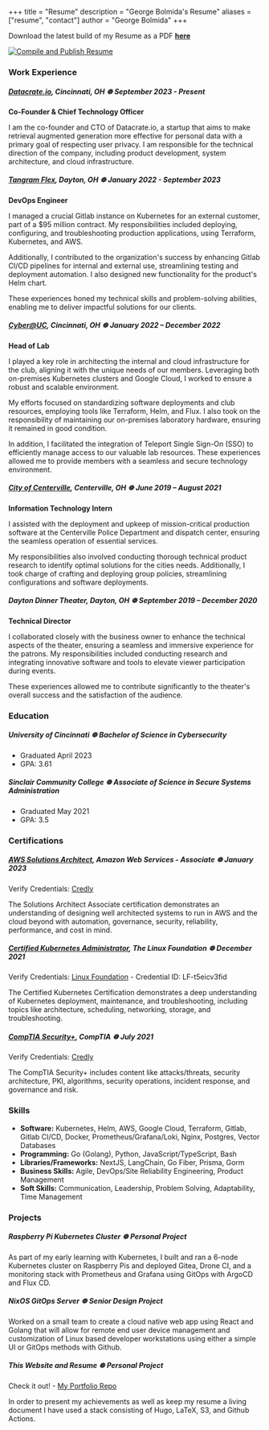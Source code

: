 +++
title = "Resume"
description = "George Bolmida's Resume"
aliases = ["resume", "contact"]
author = "George Bolmida"
+++

Download the latest build of my Resume as a PDF [**here**](https://george-bolmida-resume.s3.us-east-2.amazonaws.com/george-bolmida-resume.pdf)

[![Compile and Publish Resume](https://github.com/g-bolmida/georgebolmida.com/actions/workflows/main.yml/badge.svg)](https://github.com/g-bolmida/georgebolmida.com/actions/workflows/main.yml)

### Work Experience

##### [Datacrate.io](https://www.datacrate.io/), Cincinnati, OH ☸ September 2023 - Present

**Co-Founder & Chief Technology Officer**

I am the co-founder and CTO of Datacrate.io, a startup that aims to make retrieval augmented generation more effective for personal data with a primary goal of respecting user privacy. I am responsible for the technical direction of the company, including product development, system architecture, and cloud infrastructure.

##### [Tangram Flex](https://tangramflex.com/), Dayton, OH ☸ January 2022 - September 2023

**DevOps Engineer**

I managed a crucial Gitlab instance on Kubernetes for an external customer, part of a $95 million contract. My responsibilities included deploying, configuring, and troubleshooting production applications, using Terraform, Kubernetes, and AWS.

Additionally, I contributed to the organization's success by enhancing Gitlab CI/CD pipelines for internal and external use, streamlining testing and deployment automation. I also designed new functionality for the product's Helm chart.

These experiences honed my technical skills and problem-solving abilities, enabling me to deliver impactful solutions for our clients.

##### [Cyber@UC](https://www.cyberatuc.org/), Cincinnati, OH ☸ January 2022 – December 2022

**Head of Lab**

I played a key role in architecting the internal and cloud infrastructure for the club, aligning it with the unique needs of our members. Leveraging both on-premises Kubernetes clusters and Google Cloud, I worked to ensure a robust and scalable environment.

My efforts focused on standardizing software deployments and club resources, employing tools like Terraform, Helm, and Flux. I also took on the responsibility of maintaining our on-premises laboratory hardware, ensuring it remained in good condition.

In addition, I facilitated the integration of Teleport Single Sign-On (SSO) to efficiently manage access to our valuable lab resources. These experiences allowed me to provide members with a seamless and secure technology environment.

##### [City of Centerville](https://www.centervilleohio.gov/home), Centerville, OH ☸ June 2019 – August 2021

**Information Technology Intern**

I assisted with the deployment and upkeep of mission-critical production software at the Centerville Police Department and dispatch center, ensuring the seamless operation of essential services.

My responsibilities also involved conducting thorough technical product research to identify optimal solutions for the cities needs. Additionally, I took charge of crafting and deploying group policies, streamlining configurations and software deployments.

##### Dayton Dinner Theater, Dayton, OH ☸ September 2019 – December 2020

**Technical Director**

I collaborated closely with the business owner to enhance the technical aspects of the theater, ensuring a seamless and immersive experience for the patrons. My responsibilities included conducting research and integrating innovative software and tools to elevate viewer participation during events.

These experiences allowed me to contribute significantly to the theater's overall success and the satisfaction of the audience.

### Education 

##### University of Cincinnati ☸ Bachelor of Science in Cybersecurity

- Graduated April 2023
- GPA: 3.61

##### Sinclair Community College ☸ Associate of Science in Secure Systems Administration

- Graduated May 2021
- GPA: 3.5

### Certifications

##### [AWS Solutions Architect](https://aws.amazon.com/certification/certified-solutions-architect-associate/), Amazon Web Services - Associate ☸ January 2023

Verify Credentials: [Credly](https://www.credly.com/badges/21e27f3e-490c-4b3a-88c3-164121d10b70/public_url)

The Solutions Architect Associate certification demonstrates an understanding of designing well architected systems to run in AWS and the cloud beyond with automation, governance, security, reliability, performance, and cost in mind.

##### [Certified Kubernetes Administrator](https://github.com/cncf/curriculum/blob/master/CKA_Curriculum_v1.28.pdf), The Linux Foundation ☸ December 2021

Verify Credentials: [Linux Foundation](https://training.linuxfoundation.org/certification/verify/) - Credential ID: LF-t5eicv3fid

The Certified Kubernetes Certification demonstrates a deep understanding of Kubernetes deployment, maintenance, and troubleshooting, including topics like architecture, scheduling, networking, storage, and troubleshooting.

##### [CompTIA Security+](https://www.comptia.org/certifications/security), CompTIA ☸ July 2021

Verify Credentials: [Credly](https://www.credly.com/badges/c24eaede-c914-4c03-ac8f-9a84d31ad424?source=linked_in_profile)

The CompTIA Security+ includes content like attacks/threats, security architecture, PKI, algorithms, security operations, incident response, and governance and risk.

### Skills

- **Software:** Kubernetes, Helm, AWS, Google Cloud, Terraform, Gitlab, Gitlab CI/CD, Docker, Prometheus/Grafana/Loki, Nginx, Postgres, Vector Databases
- **Programming:** Go (Golang), Python, JavaScript/TypeScript, Bash
- **Libraries/Frameworks:** NextJS, LangChain, Go Fiber, Prisma, Gorm
- **Business Skills:** Agile, DevOps/Site Reliability Engineering, Product Management
- **Soft Skills:** Communication, Leadership, Problem Solving, Adaptability, Time Management

### Projects

##### Raspberry Pi Kubernetes Cluster ☸ Personal Project

As part of my early learning with Kubernetes, I built and ran a 6-node Kubernetes cluster on Raspberry Pis and deployed Gitea, Drone CI, and a monitoring stack with Prometheus and Grafana using GitOps with ArgoCD and Flux CD.

##### NixOS GitOps Server ☸ Senior Design Project

Worked on a small team to create a cloud native web app using React and Golang that will allow for remote end user device management and customization of Linux based developer workstations using either a simple UI or GitOps methods with Github.

##### This Website and Resume ☸ Personal Project

Check it out! - [My Portfolio Repo](https://github.com/g-bolmida/georgebolmida.com)

In order to present my achievements as well as keep my resume a living document I have used a stack consisting of Hugo, LaTeX, S3, and Github Actions.

